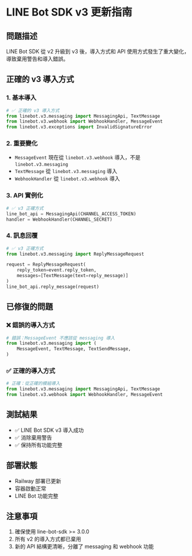# LINE Bot SDK v3 更新指南

## 問題描述
LINE Bot SDK 從 v2 升級到 v3 後，導入方式和 API 使用方式發生了重大變化，導致棄用警告和導入錯誤。

## 正確的 v3 導入方式

### 1. 基本導入
```python
# ✅ 正確的 v3 導入方式
from linebot.v3.messaging import MessagingApi, TextMessage
from linebot.v3.webhook import WebhookHandler, MessageEvent
from linebot.v3.exceptions import InvalidSignatureError
```

### 2. 重要變化
- `MessageEvent` 現在從 `linebot.v3.webhook` 導入，不是 `linebot.v3.messaging`
- `TextMessage` 從 `linebot.v3.messaging` 導入
- `WebhookHandler` 從 `linebot.v3.webhook` 導入

### 3. API 實例化
```python
# ✅ v3 正確方式
line_bot_api = MessagingApi(CHANNEL_ACCESS_TOKEN)
handler = WebhookHandler(CHANNEL_SECRET)
```

### 4. 訊息回覆
```python
# ✅ v3 正確方式
from linebot.v3.messaging import ReplyMessageRequest

request = ReplyMessageRequest(
    reply_token=event.reply_token,
    messages=[TextMessage(text=reply_message)]
)
line_bot_api.reply_message(request)
```

## 已修復的問題

### ❌ 錯誤的導入方式
```python
# 錯誤：MessageEvent 不應該從 messaging 導入
from linebot.v3.messaging import (
    MessageEvent, TextMessage, TextSendMessage,
)
```

### ✅ 正確的導入方式
```python
# 正確：從正確的模組導入
from linebot.v3.messaging import MessagingApi, TextMessage
from linebot.v3.webhook import WebhookHandler, MessageEvent
```

## 測試結果
- ✅ LINE Bot SDK v3 導入成功
- ✅ 消除棄用警告
- ✅ 保持所有功能完整

## 部署狀態
- Railway 部署已更新
- 容器啟動正常
- LINE Bot 功能完整

## 注意事項
1. 確保使用 line-bot-sdk >= 3.0.0
2. 所有 v2 的導入方式都已棄用
3. 新的 API 結構更清晰，分離了 messaging 和 webhook 功能 